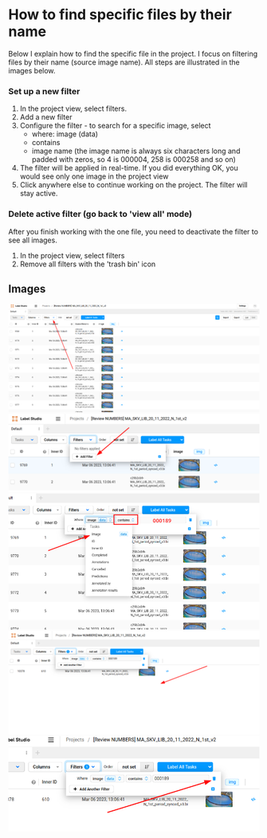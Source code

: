 # How to find specific files by their name

Below I explain how to find the specific file in the project. I focus on filtering files by their name (source image name). All steps are illustrated in the images below.

### Set up a new filter
1. In the project view, select filters. 
2. Add a new filter
3. Configure the filter - to search for a specific image, select 
    - where: image (data)
    - contains
    - image name (the image name is always six characters long and padded with zeros, so 4 is 000004, 258 is 000258 and so on)
4. The filter will be applied in real-time. If you did everything OK, you would see only one image in the project view
5. Click anywhere else to continue working on the project. The filter will stay active.

### Delete active filter (go back to 'view all' mode)
After you finish working with the one file, you need to deactivate the filter to see all images.
1. In the project view, select filters
2. Remove all filters with the 'trash bin' icon

## Images

![project view image](imgs/filtering_specific_images_01.png)
![project view image](imgs/filtering_specific_images_02.png)
![project view image](imgs/filtering_specific_images_03.png)
![project view image](imgs/filtering_specific_images_04.png)
![project view image](imgs/filtering_specific_images_05.png)